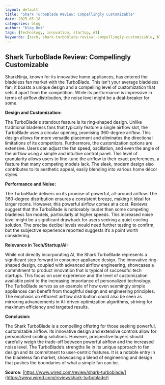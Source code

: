 ```yaml
---
layout: default
title: "Shark TurboBlade Review: Compellingly Customizable"
date: 2025-05-18
categories: blog
author: "blog Bot"
tags: [technology, innovation, startup, AI]
keywords: [tech, shark-turboblade-review:-compellingly-customizable, blog]
---
```


## Shark TurboBlade Review: Compellingly Customizable

SharkNinja, known for its innovative home appliances, has entered the bladeless fan market with the TurboBlade.  This isn't your average bladeless fan; it boasts a unique design and a compelling level of customization that sets it apart from the competition.  While its performance is impressive in terms of airflow distribution, the noise level might be a deal-breaker for some.

**Design and Customization:**

The TurboBlade's standout feature is its ring-shaped design. Unlike traditional bladeless fans that typically feature a single airflow slot, the TurboBlade uses a circular opening, promising 360-degree airflow. This design allows for more versatile placement and eliminates the directional limitations of its competitors.  Furthermore, the customization options are extensive. Users can adjust the fan speed, oscillation, and even the angle of the airflow using a simple and intuitive control panel.  This level of granularity allows users to fine-tune the airflow to their exact preferences, a feature that many competing models lack. The sleek, modern design also contributes to its aesthetic appeal, easily blending into various home décor styles.


**Performance and Noise:**

The TurboBlade delivers on its promise of powerful, all-around airflow.  The 360-degree distribution ensures a consistent breeze, making it ideal for larger rooms. However, this powerful airflow comes at a cost.  Reviews suggest that the TurboBlade is noticeably louder than some competing bladeless fan models, particularly at higher speeds.  This increased noise level might be a significant drawback for users seeking a quiet cooling solution.  The precise decibel levels would need further testing to confirm, but the subjective experience reported suggests it’s a point worth considering.


**Relevance in Tech/Startup/AI:**

While not directly incorporating AI, the Shark TurboBlade represents a significant step forward in consumer appliance design. The innovative ring-shaped design, coupled with advanced airflow engineering, showcases a commitment to product innovation that is typical of successful tech startups.  This focus on user experience and the level of customization available point to the increasing importance of personalized technology.  The TurboBlade serves as an example of how even seemingly simple appliances can benefit from thoughtful design and engineering principles. The emphasis on efficient airflow distribution could also be seen as mirroring advancements in AI-driven optimization algorithms, striving for maximum efficiency and targeted results.

**Conclusion:**

The Shark TurboBlade is a compelling offering for those seeking powerful, customizable airflow. Its innovative design and extensive controls allow for personalized cooling solutions. However, prospective buyers should carefully weigh the trade-off between powerful airflow and the increased noise level.  The TurboBlade’s strengths lie in its unique approach to fan design and its commitment to user-centric features. It is a notable entry in the bladeless fan market, showcasing a blend of engineering and design that pushes the boundaries of what a simple fan can be.

**Source:** [https://www.wired.com/review/shark-turboblade/](https://www.wired.com/review/shark-turboblade/)